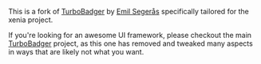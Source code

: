 This is a fork of [TurboBadger](https://github.com/fruxo/turbobadger) by
[Emil Segerås](http://fiffigt.com) specifically tailored for the xenia project.

If you're looking for an awesome UI framework, please checkout the main
[TurboBadger](https://github.com/fruxo/turbobadger) project, as this one has
removed and tweaked many aspects in ways that are likely not what you want.

